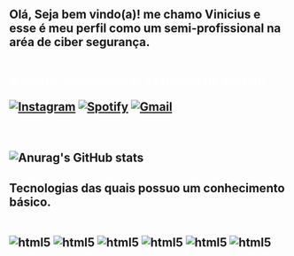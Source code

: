 <h2 class = "titulo">Olá, Seja bem vindo(a)! me chamo Vinicius e esse é meu perfil como um semi-profissional na aréa de ciber segurança.

<br>
<br>

<span style="color: white;">A seguir, encontram-se as formas de contato.</span>

[![Instagram](https://img.shields.io/badge/Instagram-E4405F?style=for-the-badge&logo=instagram&logoColor=white)](https://www.instagram.com/vinni_lp07/)
[![Spotify](https://img.shields.io/badge/Spotify-1ED760?&style=for-the-badge&logo=spotify&logoColor=white)](https://open.spotify.com/user/wa0yvfm0ickvhwc8nm12as5tb?si=c57d08c7c84e48d7)
[![Gmail](https://img.shields.io/badge/Gmail-D14836?style=for-the-badge&logo=gmail&logoColor=white)](https://viniciusluiz8058@gmail.com)

<br>
<div>

![Anurag's GitHub stats](https://github-readme-stats.vercel.app/api?username=Vinicius-Luiz07&show_icons=true&theme=tokyonight)
    <h4 class = "titulo"> Tecnologias das quais possuo um conhecimento básico.
<br>
<div style = "display: inline_block" class = "retangulo2"></br>
    <img align = "center" alt = "html5" src = "https://img.shields.io/badge/HTML-239120?style=for-the-badge&logo=html5&logoColor=white">
    <img align = "center" alt = "html5" src = "https://img.shields.io/badge/CSS-239120?&style=for-the-badge&logo=css3&logoColor=white">
    <img align = "center" alt = "html5" src = "https://img.shields.io/badge/JavaScript-F7DF1E?style=for-the-badge&logo=javascript&logoColor=black">
    <img align = "center" alt = "html5" src = "https://img.shields.io/badge/Java-ED8B00?style=for-the-badge&logo=openjdk&logoColor=white">
    <img align = "center" alt = "html5" src = "https://img.shields.io/badge/MySQL-00000F?style=for-the-badge&logo=mysql&logoColor=white">
    <img align = "center" alt = "html5" src = "https://img.shields.io/badge/SQLite-07405E?style=for-the-badge&logo=sqlite&logoColor=white">

</div></br>
